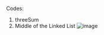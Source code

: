 Codes: </br>
1. threeSum
2. Middle of the Linked List
![image](https://github.com/srsapireddy/LEETCODE/assets/32967087/0c2f43bb-5b61-4445-be2d-e4f9f13f7e8f)

